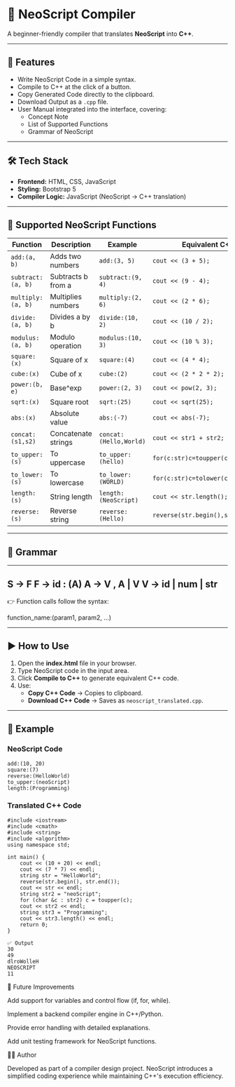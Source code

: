 # 🚀 NeoScript Compiler  

A beginner-friendly compiler that translates **NeoScript** into **C++**.  

---

## 🚀 Features  

- Write NeoScript Code in a simple syntax.  
- Compile to C++ at the click of a button.  
- Copy Generated Code directly to the clipboard.  
- Download Output as a `.cpp` file.  
- User Manual integrated into the interface, covering:  
  - Concept Note  
  - List of Supported Functions  
  - Grammar of NeoScript  

---

## 🛠️ Tech Stack  

- **Frontend:** HTML, CSS, JavaScript  
- **Styling:** Bootstrap 5  
- **Compiler Logic:** JavaScript (NeoScript → C++ translation)  

---

## 📖 Supported NeoScript Functions  

| Function      | Description              | Example                 | Equivalent C++                  |
|---------------|--------------------------|-------------------------|---------------------------------|
| `add:(a, b)` | Adds two numbers         | `add:(3, 5)`           | `cout << (3 + 5);`              |
| `subtract:(a, b)` | Subtracts b from a  | `subtract:(9, 4)`      | `cout << (9 - 4);`              |
| `multiply:(a, b)` | Multiplies numbers  | `multiply:(2, 6)`      | `cout << (2 * 6);`              |
| `divide:(a, b)`   | Divides a by b      | `divide:(10, 2)`       | `cout << (10 / 2);`             |
| `modulus:(a, b)`  | Modulo operation    | `modulus:(10, 3)`      | `cout << (10 % 3);`             |
| `square:(x)`      | Square of x         | `square:(4)`           | `cout << (4 * 4);`              |
| `cube:(x)`        | Cube of x           | `cube:(2)`             | `cout << (2 * 2 * 2);`          |
| `power:(b, e)`    | Base^exp            | `power:(2, 3)`         | `cout << pow(2, 3);`            |
| `sqrt:(x)`        | Square root         | `sqrt:(25)`            | `cout << sqrt(25);`             |
| `abs:(x)`         | Absolute value      | `abs:(-7)`             | `cout << abs(-7);`              |
| `concat:(s1,s2)`  | Concatenate strings | `concat:(Hello,World)` | `cout << str1 + str2;`          |
| `to_upper:(s)`    | To uppercase        | `to_upper:(hello)`     | `for(c:str)c=toupper(c);`       |
| `to_lower:(s)`    | To lowercase        | `to_lower:(WORLD)`     | `for(c:str)c=tolower(c);`       |
| `length:(s)`      | String length       | `length:(NeoScript)`   | `cout << str.length();`         |
| `reverse:(s)`     | Reverse string      | `reverse:(Hello)`      | `reverse(str.begin(),str.end());` |

---

## 📐 Grammar  
---
S → F
F → id : (A)
A → V , A | V
V → id | num | str
---

👉 Function calls follow the syntax:  

function_name:(param1, param2, ...)


---

## ▶️ How to Use  

1. Open the **index.html** file in your browser.  
2. Type NeoScript code in the input area.  
3. Click **Compile to C++** to generate equivalent C++ code.  
4. Use:  
   - **Copy C++ Code** → Copies to clipboard.  
   - **Download C++ Code** → Saves as `neoscript_translated.cpp`.  

---

## 📝 Example  

### NeoScript Code  

```neoscript
add:(10, 20)
square:(7)
reverse:(HelloWorld)
to_upper:(neoScript)
length:(Programming)

```
### Translated C++ Code

```neoscript
#include <iostream>
#include <cmath>
#include <string>
#include <algorithm>
using namespace std;

int main() {
    cout << (10 + 20) << endl;
    cout << (7 * 7) << endl;
    string str = "HelloWorld";
    reverse(str.begin(), str.end());
    cout << str << endl;
    string str2 = "neoScript";
    for (char &c : str2) c = toupper(c);
    cout << str2 << endl;
    string str3 = "Programming";
    cout << str3.length() << endl;
    return 0;
}
```
```neoscript
✅ Output
30
49
dlroWolleH
NEOSCRIPT
11
```

🌟 Future Improvements

Add support for variables and control flow (if, for, while).

Implement a backend compiler engine in C++/Python.

Provide error handling with detailed explanations.

Add unit testing framework for NeoScript functions.

👨‍💻 Author

Developed as part of a compiler design project.
NeoScript introduces a simplified coding experience while maintaining C++'s execution efficiency.


